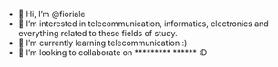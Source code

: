 - 👋 Hi, I’m @fioriale
- 👀 I’m interested in telecommunication, informatics, electronics and everything related to these fields of study.
- 🌱 I’m currently learning telecommunication :)
- 💞️ I’m looking to collaborate on ********* ****** :D

<!---
fioriale/fioriale is a ✨ special ✨ repository because its `README.md` (this file) appears on your GitHub profile.
You can click the Preview link to take a look at your changes.
--->
